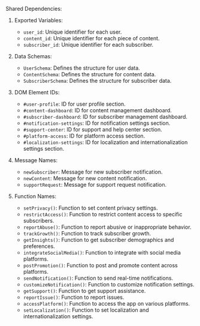 Shared Dependencies:

1. Exported Variables:
   - `user_id`: Unique identifier for each user.
   - `content_id`: Unique identifier for each piece of content.
   - `subscriber_id`: Unique identifier for each subscriber.

2. Data Schemas:
   - `UserSchema`: Defines the structure for user data.
   - `ContentSchema`: Defines the structure for content data.
   - `SubscriberSchema`: Defines the structure for subscriber data.

3. DOM Element IDs:
   - `#user-profile`: ID for user profile section.
   - `#content-dashboard`: ID for content management dashboard.
   - `#subscriber-dashboard`: ID for subscriber management dashboard.
   - `#notification-settings`: ID for notification settings section.
   - `#support-center`: ID for support and help center section.
   - `#platform-access`: ID for platform access section.
   - `#localization-settings`: ID for localization and internationalization settings section.

4. Message Names:
   - `newSubscriber`: Message for new subscriber notification.
   - `newContent`: Message for new content notification.
   - `supportRequest`: Message for support request notification.

5. Function Names:
   - `setPrivacy()`: Function to set content privacy settings.
   - `restrictAccess()`: Function to restrict content access to specific subscribers.
   - `reportAbuse()`: Function to report abusive or inappropriate behavior.
   - `trackGrowth()`: Function to track subscriber growth.
   - `getInsights()`: Function to get subscriber demographics and preferences.
   - `integrateSocialMedia()`: Function to integrate with social media platforms.
   - `postPromotion()`: Function to post and promote content across platforms.
   - `sendNotification()`: Function to send real-time notifications.
   - `customizeNotification()`: Function to customize notification settings.
   - `getSupport()`: Function to get support assistance.
   - `reportIssue()`: Function to report issues.
   - `accessPlatform()`: Function to access the app on various platforms.
   - `setLocalization()`: Function to set localization and internationalization settings.